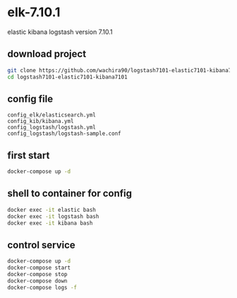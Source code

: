 # elk-7.10.1
elastic kibana logstash version 7.10.1

## download project 

```bash
git clone https://github.com/wachira90/logstash7101-elastic7101-kibana7101.git
cd logstash7101-elastic7101-kibana7101
```

## config file

```
config_elk/elasticsearch.yml
config_kib/kibana.yml
config_logstash/logstash.yml
config_logstash/logstash-sample.conf
```

## first start 

```bash
docker-compose up -d 
```

## shell to container for config 

```bash
docker exec -it elastic bash
docker exec -it logstash bash
docker exec -it kibana bash
```

## control service 

```bash
docker-compose up -d 
docker-compose start
docker-compose stop
docker-compose down
docker-compose logs -f
```